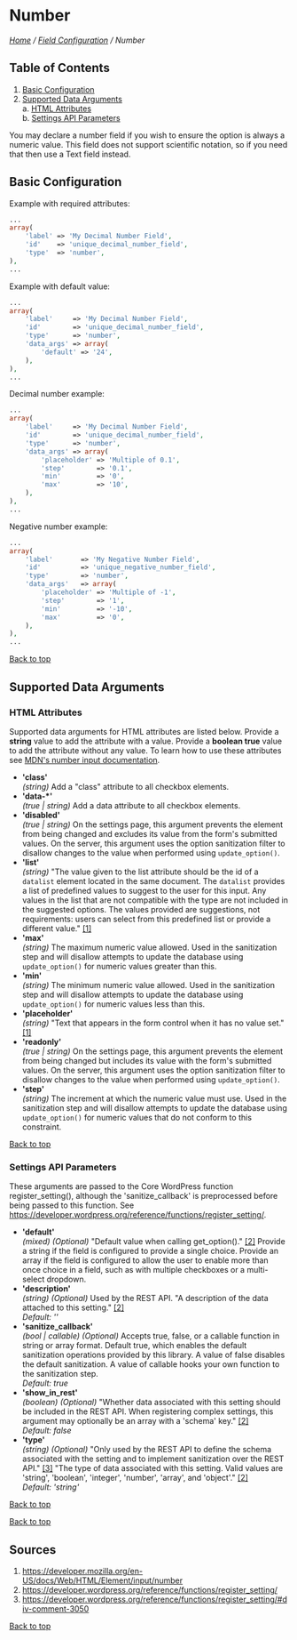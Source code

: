 # Number

*[Home](../../README.md) / [Field Configuration](../field-configuration.md) / Number*

## Table of Contents

1. [Basic Configuration](#basic-configuration)
2. [Supported Data Arguments](#supported-data-arguments)  
   a. [HTML Attributes](#html-attributes)  
   b. [Settings API Parameters](#settings-api-parameters)

You may declare a number field if you wish to ensure the option is always a numeric value. This field does not support scientific notation, so if you need that then use a Text field instead.

## Basic Configuration

Example with required attributes:

```php
...
array(
	'label' => 'My Decimal Number Field',
	'id'    => 'unique_decimal_number_field',
	'type'  => 'number',
),
...
```

Example with default value:

```php
...
array(
	'label'     => 'My Decimal Number Field',
	'id'        => 'unique_decimal_number_field',
	'type'      => 'number',
	'data_args' => array(
		'default' => '24',
	),
),
...
```

Decimal number example:

```php
...
array(
	'label'     => 'My Decimal Number Field',
	'id'        => 'unique_decimal_number_field',
	'type'      => 'number',
	'data_args' => array(
		'placeholder' => 'Multiple of 0.1',
		'step'        => '0.1',
		'min'         => '0',
		'max'         => '10',
	),
),
...
```

Negative number example:

```php
...
array(
	'label'       => 'My Negative Number Field',
	'id'          => 'unique_negative_number_field',
	'type'        => 'number',
	'data_args'   => array(
		'placeholder' => 'Multiple of -1',
		'step'        => '1',
		'min'         => '-10',
		'max'         => '0',
	),
),
...
```

[Back to top](#number)

## Supported Data Arguments

### HTML Attributes

Supported data arguments for HTML attributes are listed below. Provide a **string** value to add the attribute with a value. Provide a **boolean true** value to add the attribute without any value. To learn how to use these attributes see [MDN's number input documentation](https://developer.mozilla.org/en-US/docs/Web/HTML/Element/input/number).

* __'class'__  
  *(string)*
  Add a "class" attribute to all checkbox elements.
* __'data-*'__  
  *(true | string)*
  Add a data attribute to all checkbox elements.
* __'disabled'__  
  *(true | string)*
  On the settings page, this argument prevents the element from being changed and excludes its value from the form's submitted values. On the server, this argument uses the option sanitization filter to disallow changes to the value when performed using `update_option()`.
* __'list'__  
  *(string)*
  "The value given to the list attribute should be the id of a `datalist` element located in the same document. The `datalist` provides a list of predefined values to suggest to the user for this input. Any values in the list that are not compatible with the type are not included in the suggested options. The values provided are suggestions, not requirements: users can select from this predefined list or provide a different value." [[1]](#sources)
* __'max'__  
  *(string)*
  The maximum numeric value allowed. Used in the sanitization step and will disallow attempts to update the database using `update_option()` for numeric values greater than this.
* __'min'__  
  *(string)*
  The minimum numeric value allowed. Used in the sanitization step and will disallow attempts to update the database using `update_option()` for numeric values less than this.
* __'placeholder'__  
  *(string)*
  "Text that appears in the form control when it has no value set." [[1]](#sources)
* __'readonly'__  
  *(true | string)*
  On the settings page, this argument prevents the element from being changed but includes its value with the form's submitted values. On the server, this argument uses the option sanitization filter to disallow changes to the value when performed using `update_option()`.
* __'step'__  
  *(string)*
  The increment at which the numeric value must use. Used in the sanitization step and will disallow attempts to update the database using `update_option()` for numeric values that do not conform to this constraint.

[Back to top](#number)

### Settings API Parameters

These arguments are passed to the Core WordPress function register_setting(), although the 'sanitize_callback' is preprocessed before being passed to this function. See https://developer.wordpress.org/reference/functions/register_setting/.

* __'default'__  
  *(mixed) (Optional)* 
  "Default value when calling get_option()." [[2]](#sources) Provide a string if the field is configured to provide a single choice. Provide an array if the field is configured to allow the user to enable more than once choice in a field, such as with multiple checkboxes or a multi-select dropdown.
* __'description'__  
  *(string) (Optional)* 
  Used by the REST API. "A description of the data attached to this setting." [[2]](#sources)  
  *Default: ''*
* __'sanitize_callback'__  
  *(bool | callable) (Optional)* 
  Accepts true, false, or a callable function in string or array format. Default true, which enables the default sanitization operations provided by this library. A value of false disables the default sanitization. A value of callable hooks your own function to the sanitization step.  
  *Default: true*
* __'show_in_rest'__  
  *(boolean) (Optional)* 
  "Whether data associated with this setting should be included in the REST API. When registering complex settings, this argument may optionally be an array with a 'schema' key." [[2]](#sources)  
  *Default: false*
* __'type'__  
  *(string) (Optional)* 
  "Only used by the REST API to define the schema associated with the setting and to implement sanitization over the REST API." [[3]](#sources) "The type of data associated with this setting. Valid values are 'string', 'boolean', 'integer', 'number', 'array', and 'object'." [[2]](#sources)  
  *Default: 'string'*

[Back to top](#number)

[Back to top](#number)

## Sources

1. https://developer.mozilla.org/en-US/docs/Web/HTML/Element/input/number
2. https://developer.wordpress.org/reference/functions/register_setting/
3. https://developer.wordpress.org/reference/functions/register_setting/#div-comment-3050

[Back to top](#number)
